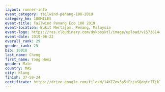 ```yaml
--- 
layout: runner-info 
event_category: tailwind-penang-100-2019 
category_km: 100MILES 
event-title: Tailwind Penang Eco 100 2019 
event-location: Bukit Mertajam, Penang, Malaysia 
event-logo: https://res.cloudinary.com/dykbosktl/image/upload/v1573614442/Logo/Logo_gqlzi3.jpg 
event-date: 2019-06-22 
overall_rank: 29
gender_rank: 25
bib: 16018
last_name: Cheng
first_name: Yong Hooi
gender: Male
country: MAS
city: Klang
finish: 37-59-24
certificate: https://drive.google.com/file/d/14KIZev3p5iEcjuSQdqtrITjk7SBbd8/view?usp=sharing
--- 
```

